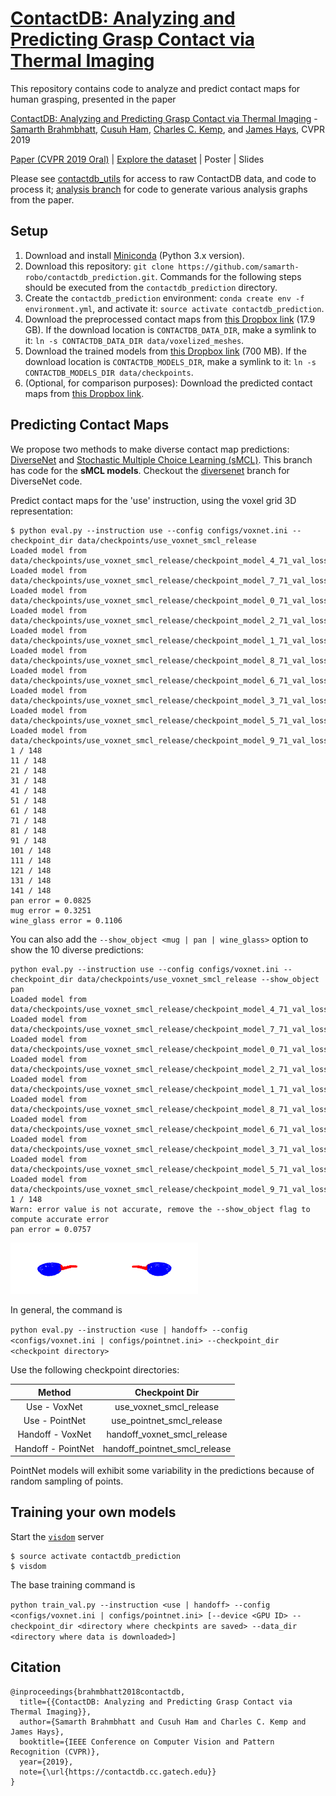 # [ContactDB: Analyzing and Predicting Grasp Contact via Thermal Imaging](https://contactdb.cc.gatech.edu)
This repository contains code to analyze and predict contact maps for human grasping, presented in the paper 

[ContactDB: Analyzing and Predicting Grasp Contact via Thermal Imaging](https://contactdb.cc.gatech.edu/) - [Samarth Brahmbhatt](https://samarth-robo.github.io/), [Cusuh Ham](https://cusuh.github.io/), [Charles C. Kemp](http://ckemp.bme.gatech.edu/), and [James Hays](https://www.cc.gatech.edu/~hays/), CVPR 2019

[Paper (CVPR 2019 Oral)](https://arxiv.org/abs/1904.06830) | [Explore the dataset](https://contactdb.cc.gatech.edu/contactdb_explorer.html) | Poster | Slides

Please see [contactdb_utils](https://github.com/samarth-robo/contactdb_utils) for access to raw ContactDB data, and code to process it; [analysis branch](https://github.com/samarth-robo/contactdb_prediction/tree/smcl) for code to generate various analysis graphs from the paper.

## Setup
1. Download and install [Miniconda](https://docs.conda.io/en/latest/miniconda.html) (Python 3.x version).
2. Download this repository: `git clone https://github.com/samarth-robo/contactdb_prediction.git`. Commands for the following steps should be executed from the `contactdb_prediction` directory.
2. Create the `contactdb_prediction` environment: `conda create env -f environment.yml`, and activate it: `source activate contactdb_prediction`.
3. Download the preprocessed contact maps from [this Dropbox link](https://www.dropbox.com/sh/x5ivxw75tvf6tax/AADXw7KRWbH3eEofbbr6NQQga?dl=0) (17.9 GB). If the download location is `CONTACTDB_DATA_DIR`, make a symlink to it: `ln -s CONTACTDB_DATA_DIR data/voxelized_meshes`.
4. Download the trained models from [this Dropbox link](https://www.dropbox.com/sh/3kvyhin9030mdzo/AAC_eYOVAvXMRhsAJsDlL_soa?dl=0) (700 MB). If the download location is `CONTACTDB_MODELS_DIR`, make a symlink to it: `ln -s CONTACTDB_MODELS_DIR data/checkpoints`.
5. (Optional, for comparison purposes): Download the predicted contact maps from [this Dropbox link](https://www.dropbox.com/sh/zrpgtoycbik0iq3/AAAHMyzs9Lc2kH8UPZttRCmGa?dl=0).

## Predicting Contact Maps
We propose two methods to make diverse contact map predictions: [DiverseNet](http://openaccess.thecvf.com/content_cvpr_2018/papers/Firman_DiverseNet_When_One_CVPR_2018_paper.pdf) and [Stochastic Multiple Choice Learning (sMCL)](https://papers.nips.cc/paper/6270-stochastic-multiple-choice-learning-for-training-diverse-deep-ensembles). This branch has code for the **sMCL models**. Checkout the [diversenet](https://github.com/samarth-robo/contactdb_prediction/tree/diversenet) branch for DiverseNet code.

Predict contact maps for the 'use' instruction, using the voxel grid 3D representation:

```
$ python eval.py --instruction use --config configs/voxnet.ini --checkpoint_dir data/checkpoints/use_voxnet_smcl_release
Loaded model from data/checkpoints/use_voxnet_smcl_release/checkpoint_model_4_71_val_loss=0.06387464.pth
Loaded model from data/checkpoints/use_voxnet_smcl_release/checkpoint_model_7_71_val_loss=0.06387464.pth
Loaded model from data/checkpoints/use_voxnet_smcl_release/checkpoint_model_0_71_val_loss=0.06387464.pth
Loaded model from data/checkpoints/use_voxnet_smcl_release/checkpoint_model_2_71_val_loss=0.06387464.pth
Loaded model from data/checkpoints/use_voxnet_smcl_release/checkpoint_model_1_71_val_loss=0.06387464.pth
Loaded model from data/checkpoints/use_voxnet_smcl_release/checkpoint_model_8_71_val_loss=0.06387464.pth
Loaded model from data/checkpoints/use_voxnet_smcl_release/checkpoint_model_6_71_val_loss=0.06387464.pth
Loaded model from data/checkpoints/use_voxnet_smcl_release/checkpoint_model_3_71_val_loss=0.06387464.pth
Loaded model from data/checkpoints/use_voxnet_smcl_release/checkpoint_model_5_71_val_loss=0.06387464.pth
Loaded model from data/checkpoints/use_voxnet_smcl_release/checkpoint_model_9_71_val_loss=0.06387464.pth
1 / 148
11 / 148
21 / 148
31 / 148
41 / 148
51 / 148
61 / 148
71 / 148
81 / 148
91 / 148
101 / 148
111 / 148
121 / 148
131 / 148
141 / 148
pan error = 0.0825
mug error = 0.3251
wine_glass error = 0.1106
```

You can also add the `--show_object <mug | pan | wine_glass>` option to show the 10 diverse predictions:
```
python eval.py --instruction use --config configs/voxnet.ini --checkpoint_dir data/checkpoints/use_voxnet_smcl_release --show_object pan
Loaded model from data/checkpoints/use_voxnet_smcl_release/checkpoint_model_4_71_val_loss=0.06387464.pth
Loaded model from data/checkpoints/use_voxnet_smcl_release/checkpoint_model_7_71_val_loss=0.06387464.pth
Loaded model from data/checkpoints/use_voxnet_smcl_release/checkpoint_model_0_71_val_loss=0.06387464.pth
Loaded model from data/checkpoints/use_voxnet_smcl_release/checkpoint_model_2_71_val_loss=0.06387464.pth
Loaded model from data/checkpoints/use_voxnet_smcl_release/checkpoint_model_1_71_val_loss=0.06387464.pth
Loaded model from data/checkpoints/use_voxnet_smcl_release/checkpoint_model_8_71_val_loss=0.06387464.pth
Loaded model from data/checkpoints/use_voxnet_smcl_release/checkpoint_model_6_71_val_loss=0.06387464.pth
Loaded model from data/checkpoints/use_voxnet_smcl_release/checkpoint_model_3_71_val_loss=0.06387464.pth
Loaded model from data/checkpoints/use_voxnet_smcl_release/checkpoint_model_5_71_val_loss=0.06387464.pth
Loaded model from data/checkpoints/use_voxnet_smcl_release/checkpoint_model_9_71_val_loss=0.06387464.pth
1 / 148
Warn: error value is not accurate, remove the --show_object flag to compute accurate error
pan error = 0.0757
```
<img src="use_voxnet_smcl_pan_prediction0.png" width="150"><img src="use_voxnet_smcl_pan_prediction1.png" width="150">


In general, the command is

`python eval.py --instruction <use | handoff> --config <configs/voxnet.ini | configs/pointnet.ini> --checkpoint_dir <checkpoint directory>`

Use the following checkpoint directories:

|       Method       |           Checkpoint Dir      |
|:------------------:|:-----------------------------:|
|    Use - VoxNet    | use_voxnet_smcl_release       |
|   Use - PointNet   | use_pointnet_smcl_release     |
|  Handoff - VoxNet  | handoff_voxnet_smcl_release   |
| Handoff - PointNet | handoff_pointnet_smcl_release |

PointNet models will exhibit some variability in the predictions because of random sampling of points.

## Training your own models
Start the [`visdom`](https://github.com/facebookresearch/visdom) server
```
$ source activate contactdb_prediction
$ visdom
```

The base training command is

`python train_val.py --instruction <use | handoff> --config <configs/voxnet.ini | configs/pointnet.ini> [--device <GPU ID> --checkpoint_dir <directory where checkpints are saved> --data_dir <directory where data is downloaded>]`

## Citation
```
@inproceedings{brahmbhatt2018contactdb,
  title={{ContactDB: Analyzing and Predicting Grasp Contact via Thermal Imaging}},
  author={Samarth Brahmbhatt and Cusuh Ham and Charles C. Kemp and James Hays},
  booktitle={IEEE Conference on Computer Vision and Pattern Recognition (CVPR)},
  year={2019},
  note={\url{https://contactdb.cc.gatech.edu}}
}
```
